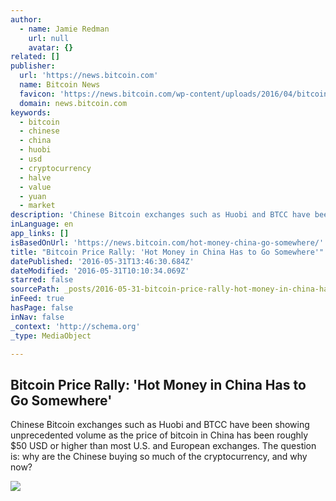 ```yaml
---
author:
  - name: Jamie Redman
    url: null
    avatar: {}
related: []
publisher:
  url: 'https://news.bitcoin.com'
  name: Bitcoin News
  favicon: 'https://news.bitcoin.com/wp-content/uploads/2016/04/bitcoin_fav.png'
  domain: news.bitcoin.com
keywords:
  - bitcoin
  - chinese
  - china
  - huobi
  - usd
  - cryptocurrency
  - halve
  - value
  - yuan
  - market
description: 'Chinese Bitcoin exchanges such as Huobi and BTCC have been showing unprecedented volume as the price of bitcoin in China has been roughly $50 USD or higher than most U.S. and European exchanges. The question is: why are the Chinese buying so much of the cryptocurrency, and why now?'
inLanguage: en
app_links: []
isBasedOnUrl: 'https://news.bitcoin.com/hot-money-china-go-somewhere/'
title: "Bitcoin Price Rally: 'Hot Money in China Has to Go Somewhere'"
datePublished: '2016-05-31T13:46:30.684Z'
dateModified: '2016-05-31T10:10:34.069Z'
starred: false
sourcePath: _posts/2016-05-31-bitcoin-price-rally-hot-money-in-china-has-to-go-somewhere.md
inFeed: true
hasPage: false
inNav: false
_context: 'http://schema.org'
_type: MediaObject

---
```

<article style=""><h1>Bitcoin Price Rally: 'Hot Money in China Has to Go Somewhere'</h1><p>Chinese Bitcoin exchanges such as Huobi and BTCC have been showing unprecedented volume as the price of bitcoin in China has been roughly $50 USD or higher than most U.S. and European exchanges. The question is: why are the Chinese buying so much of the cryptocurrency, and why now?</p><img src="https://news.bitcoin.com/wp-content/uploads/2016/05/Hot-Money-in-China-Has-to-Go-Somewhere.jpg" /></article>